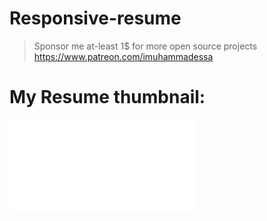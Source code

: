 # Responsive-resume

> Sponsor me at-least 1$ for more open source projects
> https://www.patreon.com/imuhammadessa

# My Resume thumbnail:

![Resume](assets/img/Vivek-Resume.pdf)
